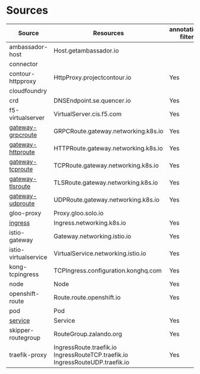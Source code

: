# Sources

| Source                          | Resources                                                                     | annotation-filter | label-filter |
|---------------------------------|-------------------------------------------------------------------------------|-------------------|--------------|
| ambassador-host                 | Host.getambassador.io                                                         |                   |              |
| connector                       |                                                                               |                   |              |
| contour-httpproxy               | HttpProxy.projectcontour.io                                                   | Yes               |              |
| cloudfoundry                    |                                                                               |                   |              |
| crd                             | DNSEndpoint.se.quencer.io                                                | Yes               | Yes          |
| f5-virtualserver                | VirtualServer.cis.f5.com                                                      | Yes               |              |
| [gateway-grpcroute](gateway.md) | GRPCRoute.gateway.networking.k8s.io                                           | Yes               | Yes          |
| [gateway-httproute](gateway.md) | HTTPRoute.gateway.networking.k8s.io                                           | Yes               | Yes          |
| [gateway-tcproute](gateway.md)  | TCPRoute.gateway.networking.k8s.io                                            | Yes               | Yes          |
| [gateway-tlsroute](gateway.md)  | TLSRoute.gateway.networking.k8s.io                                            | Yes               | Yes          |
| [gateway-udproute](gateway.md)  | UDPRoute.gateway.networking.k8s.io                                            | Yes               | Yes          |
| gloo-proxy                      | Proxy.gloo.solo.io                                                            |                   |              |
| [ingress](ingress.md)           | Ingress.networking.k8s.io                                                     | Yes               | Yes          |
| istio-gateway                   | Gateway.networking.istio.io                                                   | Yes               |              |
| istio-virtualservice            | VirtualService.networking.istio.io                                            | Yes               |              |
| kong-tcpingress                 | TCPIngress.configuration.konghq.com                                           | Yes               |              |
| node                            | Node                                                                          | Yes               | Yes          |
| openshift-route                 | Route.route.openshift.io                                                      | Yes               | Yes          |
| pod                             | Pod                                                                           |                   |              |
| [service](service.md)           | Service                                                                       | Yes               | Yes          |
| skipper-routegroup              | RouteGroup.zalando.org                                                        | Yes               |              |
| traefik-proxy                   | IngressRoute.traefik.io IngressRouteTCP.traefik.io IngressRouteUDP.traefik.io | Yes               |              |
